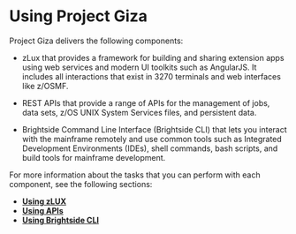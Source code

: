 # Using Project Giza

Project Giza delivers the following components:

- zLux that provides a framework for building and sharing extension apps using web services and modern UI toolkits such as AngularJS. It includes all interactions that exist in 3270 terminals and web interfaces like z/OSMF.

- REST APIs that provide a range of APIs for the management of jobs, data sets, z/OS UNIX System Services files, and persistent data.

- Brightside Command Line Interface (Brightside CLI) that lets you interact with the mainframe remotely and use common tools such as Integrated Development Environments (IDEs), shell commands, bash scripts, and build tools for mainframe development.

For more information about the tasks that you can perform with each component, see the following sections:

-   **[Using zLUX](../topics/usingmvd.md)**
-   **[Using APIs](../topics/usingapis.md)**
-   **[Using Brightside CLI](../topics/cli-usingcli.md)**
